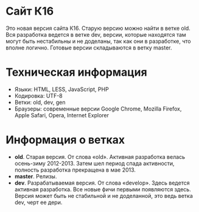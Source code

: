 # Сайт К16

Это новая версия сайта К16. Старую версию можно найти в ветке old.
Вся разработка ведется в ветке dev, версии, которые находятся там могут быть нестабильны и не доделаны, так как они в разработке, что вполне логично. 
Готовые версии складываются в ветку master.

# Техническая информация

 * Языки: HTML, LESS, JavaScript, PHP
 * Кодировка: UTF-8
 * Ветки: old, dev, gen
 * Браузеры: современные версии Google Chrome, Mozilla Firefox, Apple Safari, Opera, Internet Explorer

# Информация о ветках

 * **old**.
 Старая версия. От слова «old». Активная разработка велась осень-зиму 2012-2013. Затем шел период спада активности, полность разработка прекращена в мае 2013.
 * **master**.
 Релизы.
 * **dev**.
 Разрабатываемая версия. От слова «develop». Здесь ведется активная разработка. Все новые фичи первыми появляются здесь. Версия может быть не стабильной и не доделанной, это ведь ветка dev, черт ее дери.
